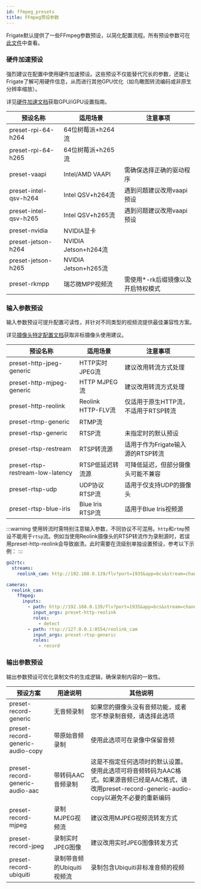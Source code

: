 ```yaml
---
id: ffmpeg_presets
title: FFmpeg预设参数
---
```


Frigate默认提供了一些FFmpeg参数预设，以简化配置流程。所有预设参数可在[此文件](https://github.com/blakeblackshear/frigate/blob/master/frigate/ffmpeg_presets.py)中查看。

### 硬件加速预设

强烈建议在配置中使用硬件加速预设。这些预设不仅能替代冗长的参数，还能让Frigate了解可用硬件信息，从而进行其他GPU优化（如鸟瞰图转流编码或非原生分辨率缩放）。

详见[硬件加速文档](/configuration/hardware_acceleration_video.md)获取GPU/iGPU设置指南。

| 预设名称            | 适用场景                   | 注意事项                  |
|---------------------|---------------------------|--------------------------|
| preset-rpi-64-h264 | 64位树莓派+h264流         |                         |
| preset-rpi-64-h265 | 64位树莓派+h265流         |                         |
| preset-vaapi       | Intel/AMD VAAPI          | 需确保选择正确的驱动程序 |
| preset-intel-qsv-h264 | Intel QSV+h264流       | 遇到问题建议改用vaapi预设 |
| preset-intel-qsv-h265 | Intel QSV+h265流       | 遇到问题建议改用vaapi预设 |
| preset-nvidia      | NVIDIA显卡               |                         |
| preset-jetson-h264 | NVIDIA Jetson+h264流    |                         |
| preset-jetson-h265 | NVIDIA Jetson+h265流    |                         |
| preset-rkmpp     | 瑞芯微MPP视频流        | 需使用*-rk后缀镜像以及开启特权模式 |

### 输入参数预设

输入参数预设可提升配置可读性，并针对不同类型的视频流提供最佳兼容性方案。

详见[摄像头特定配置文档](/configuration/camera_specific.md)获取非标摄像头使用建议。

| 预设名称                  | 适用场景                | 注意事项                                                                 |
|--------------------------|-----------------------|------------------------------------------------------------------------|
| preset-http-jpeg-generic | HTTP实时JPEG流        | 建议改用转流方式处理                                                   |
| preset-http-mjpeg-generic | HTTP MJPEG流         | 建议改用转流方式处理                                                   |
| preset-http-reolink     | Reolink HTTP-FLV流   | 仅适用于原生HTTP流，不适用于RTSP转流                                   |
| preset-rtmp-generic     | RTMP流               |                                                                        |
| preset-rtsp-generic     | RTSP流               | 未指定时的默认预设                                                     |
| preset-rtsp-restream    | RTSP转流源           | 适用于作为Frigate输入源的RTSP转流                                      |
| preset-rtsp-restream-low-latency | RTSP低延迟转流源 | 可降低延迟，但部分摄像头可能不兼容                                     |
| preset-rtsp-udp         | UDP协议RTSP流        | 适用于仅支持UDP的摄像头                                                |
| preset-rtsp-blue-iris   | Blue Iris RTSP流     | 适用于Blue Iris视频源                                                  |

:::warning
使用转流时需特别注意输入参数，不同协议不可混用。`http`和`rtmp`预设不能用于`rtsp`流。例如当使用Reolink摄像头的RTSP转流作为录制源时，若误用preset-http-reolink会导致崩溃。此时需要在流级别单独设置预设，参考以下示例：
:::

```yaml
go2rtc:
  streams:
    reolink_cam: http://192.168.0.139/flv?port=1935&app=bcs&stream=channel0_main.bcs&user=admin&password=password

cameras:
  reolink_cam:
    ffmpeg:
      inputs:
        - path: http://192.168.0.139/flv?port=1935&app=bcs&stream=channel0_ext.bcs&user=admin&password=password
          input_args: preset-http-reolink
          roles:
            - detect
        - path: rtsp://127.0.0.1:8554/reolink_cam
          input_args: preset-rtsp-generic
          roles:
            - record
```

### 输出参数预设

输出参数预设可优化录制文件的生成逻辑，确保录制内容的一致性。

| 预设方案                        | 用途说明                          | 其他说明                                                                                                                                                                                              |
| ------------------------------- | --------------------------------- | -------------------------------------------------------------------------------------------------------------------------------------------------------------------------------------------------------- |
| preset-record-generic           | 无音频录制                        | 如果您的摄像头没有音频功能，或者您不想录制音频，请选择此选项                                                                                                                 |
| preset-record-generic-audio-copy | 带原始音频录制                    | 使用此选项可在录像中保留音频                                                                                                                                                                   |
| preset-record-generic-audio-aac  | 带转码AAC音频录制                 | 这是不指定任何选项时的默认设置。使用此选项可将音频转码为AAC格式。如果源音频已经是AAC格式，请改用preset-record-generic-audio-copy以避免不必要的重新编码                                               |
| preset-record-mjpeg             | 录制MJPEG视频流                   | 建议改用MJPEG视频流转发方式                                                                                                                                                               |
| preset-record-jpeg              | 录制实时JPEG图像                  | 建议改用实时JPEG图像转发方式                                                                                                                                                                  |
| preset-record-ubiquiti          | 录制带音频的Ubiquiti视频流        | 录制包含Ubiquiti非标准音频的视频                                                                                                                                                              |

